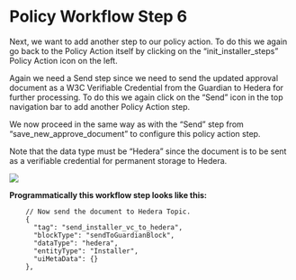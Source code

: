 # Policy Workflow Step 6

Next, we want to add another step to our policy action. To do this we again go back to the Policy Action itself by clicking on the “init\_installer\_steps” Policy Action icon on the left.

Again we need a Send step since we need to send the updated approval document as a W3C Verifiable Credential from the Guardian to Hedera for further processing. To do this we again click on the “Send” icon in the top navigation bar to add another Policy Action step.

We now proceed in the same way as with the “Send” step from “save\_new\_approve\_document” to configure this policy action step.

Note that the data type must be “Hedera” since the document is to be sent as a verifiable credential for permanent storage to Hedera.

![](../../../../../.gitbook/assets/PW\_image\_11.png)

**Programmatically this workflow step looks like this:**

```
    // Now send the document to Hedera Topic.
    {
      "tag": "send_installer_vc_to_hedera",
      "blockType": "sendToGuardianBlock",
      "dataType": "hedera",
      "entityType": "Installer",
      "uiMetaData": {}
    },
```
